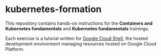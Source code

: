 # kubernetes-formation

This repository contains hands-on instructions for the **Containers and Kubernetes fundamentals** and **Kubernetes fundamentals** trainings.

Each exercise is a tutorial written for [Google Cloud Shell](https://cloud.google.com/shell/docs/), the hosted
development environment managing resources hosted on Google Cloud Platform.
